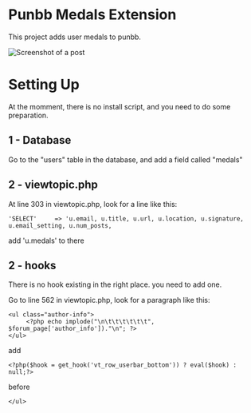 Punbb Medals Extension
======================

This project adds user medals to punbb.

![Screenshot of a post](http://multa.bugs3.com/upload/punbb_medals.png)

Setting Up
==========

At the momment, there is no install script, and you need to do some preparation.

1 - Database
------------

Go to the "users" table in the database, and add a field called "medals"

2 - viewtopic.php
-----------------

At line 303 in viewtopic.php, look for a line like this:

    'SELECT'     => 'u.email, u.title, u.url, u.location, u.signature, u.email_setting, u.num_posts,

add 'u.medals' to there

2 - hooks
---------

There is no hook existing in the right place. you need to add one.

Go to line 562 in viewtopic.php, look for a paragraph like this:

    <ul class="author-info">
         <?php echo implode("\n\t\t\t\t\t\t", $forum_page['author_info'])."\n"; ?>
    </ul>

add

    <?php($hook = get_hook('vt_row_userbar_bottom')) ? eval($hook) : null;?>
    
before

    </ul>

